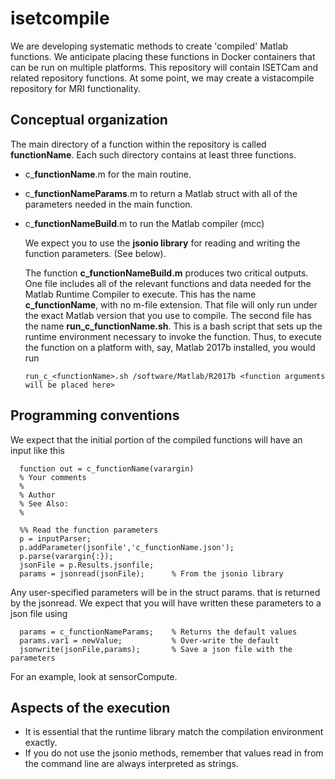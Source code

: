 # isetcompile

We are developing systematic methods to create 'compiled' Matlab functions.  We anticipate placing these functions in Docker containers that can be run on multiple platforms.  This repository will contain ISETCam and related repository functions.  At some point, we may create a vistacompile repository for MRI functionality.

## Conceptual organization 

The main directory of a function within the repository is called **functionName**.  Each such directory contains at least three functions.

* c_**functionName**.m for the main routine.
* c_**functionNameParams**.m to return a Matlab struct with all of the parameters needed in the main function.
* c_**functionNameBuild**.m to run the Matlab compiler (mcc) 
  
  We expect you to use the **jsonio library** for reading and writing the function parameters.  (See below).
  
  The function **c_functionNameBuild.m** produces two critical outputs.  One file includes all of the relevant functions and data needed for the Matlab Runtime Compiler to execute. This has the name **c_functionName**, with no m-file extension. That file will only run under the exact Matlab version that you use to compile.  The second file has the name **run_c_functionName.sh**.  This is a bash script that sets up the runtime environment necessary to invoke the function. Thus, to execute the function on a platform with, say, Matlab 2017b installed, you would run
  
      run_c_<functionName>.sh /software/Matlab/R2017b <function arguments will be placed here>

## Programming conventions

  We expect that the initial portion of the compiled functions will have an input like this

      function out = c_functionName(varargin)
      % Your comments
      %
      % Author 
      % See Also:
      %
      
      %% Read the function parameters
      p = inputParser;
      p.addParameter(jsonfile','c_functionName.json');
      p.parse(varargin{:});
      jsonFile = p.Results.jsonfile;
      params = jsonread(jsonFile);      % From the jsonio library
      
  Any user-specified parameters will be in the struct params.<variableName> that is returned by the jsonread.  We expect that you will have written these parameters to a json file using
  
      params = c_functionNameParams;    % Returns the default values
      params.var1 = newValue;           % Over-write the default
      jsonwrite(jsonFile,params);       % Save a json file with the parameters
      
  For an example, look at sensorCompute. 
      
## Aspects of the execution

* It is essential that the runtime library match the compilation environment exactly.
* If you do not use the jsonio methods, remember that values read in from the command line are always interpreted as strings.


